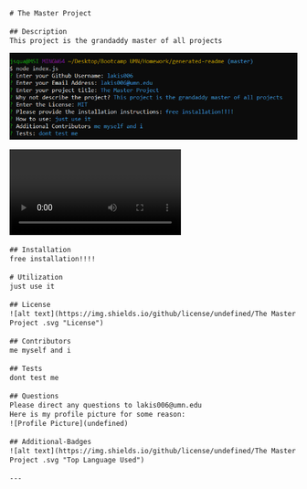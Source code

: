 

    # The Master Project 

    ## Description
    This project is the grandaddy master of all projects 




![program working](screenshot\another-pic.png)


![program result](screenshot\readMe-vid.webm)
     
    ## Installation
    free installation!!!!

    # Utilization
    just use it 

    ## License
    ![alt text](https://img.shields.io/github/license/undefined/The Master Project .svg "License")

    ## Contributors
    me myself and i 

    ## Tests
    dont test me 

    ## Questions
    Please direct any questions to lakis006@umn.edu
    Here is my profile picture for some reason:
    ![Profile Picture](undefined)

    ## Additional-Badges 
    ![alt text](https://img.shields.io/github/license/undefined/The Master Project .svg "Top Language Used")

    ---

    